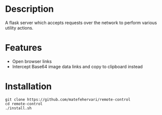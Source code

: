# Description

A flask server which accepts requests over the network to perform various utility actions.

# Features

- Open browser links
- Intercept Base64 image data links and copy to clipboard instead

# Installation

```
git clone https://github.com/matefehervari/remote-control
cd remote-control
./install.sh
```

